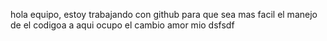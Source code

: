 hola equipo, estoy trabajando con github para que sea mas facil el manejo de el codigoa
a
aqui ocupo el cambio amor mio 
dsfsdf

